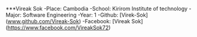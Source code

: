 ***Vireak Sok
-Place: Cambodia
-School: Kirirom Institute of technology
-Major: Software Engineering
-Year: 1
-Github: [Virek-Sok] (www.github.com/Vireak-Sok)
-Facebook: [Vireak Sok] (https://www.facebook.com/VireakSok72)
